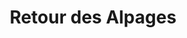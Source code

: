 ---
title: "Retour des Alpages"
url: /saint-gervais-les-bains/retour-des-alpages/
shop: charcuterie
---